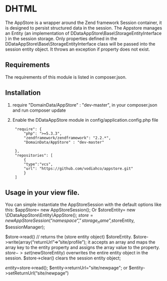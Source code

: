 DHTML
=====

The AppStore is a wrapper around the Zend framework Session container, it is designed to persist structured data in the session.
The Appstore manages an Entity (an implementation of DDataAppStore\Base\StorageEntityInterface ) in the session storage. 
Only properties defined in the DDataAppStore\Base\StorageEntityInterface class will be passed into the session entity object. It throws an exception if property does not exist.


## Requirements
The requirements of this module is listed in composer.json.
## Installation
1. require "DomainData/AppStore" : "dev-master", in your composer.json and run composer update
2. Enable the DDataAppStore module in config/application.config.php file

        "require": {
            "php": ">=5.3.3",
            "zendframework/zendframework": "2.2.*",
            "DomainData/AppStore" : "dev-master"

        },
        "repositories": [
            {
            "type":"vcs",
            "url": "https://github.com/vodiahco/appstore.git"
            }
        ]

## Usage in your view file. 

You can simple instantiate the AppStoreSession with the default options like this:
$appStore= new AppStoreSession();
Or 
$storeEntity= new \DDataAppStore\Entity\AppStore();
$store= new AppStoreSession(“namespace”,”storage_name”,$storeEntity, $sessionManager);

$store->read() // returns the (store entity object) $storeEntity.
$store->write(array(“returnUrl”=>”site/profile”); it accepts an array and maps the array key to the entity property and assigns the array value to the property.
$store->set($newStoreEntity) overwrites the entire entity object in the session.
$store->clear() clears the session entity object;

$entity=$store->read();
$entity->returnUrl="site/newpage"; or $entity->setReturnUrl(“site/newpage”)




